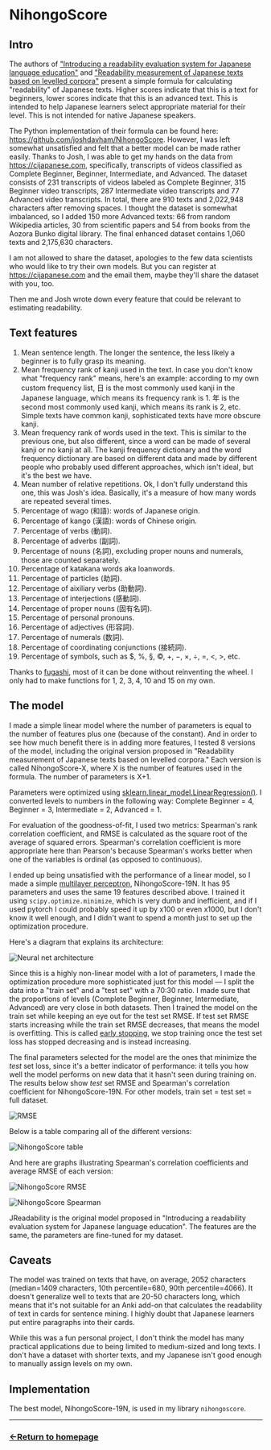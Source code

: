 # NihongoScore

## Intro

The authors of ["Introducing a readability evaluation system for Japanese language education"](https://NihongoScore.net/file/hasebe-lee-2015-castelj.pdf) and ["Readability measurement of Japanese texts based on levelled corpora"](https://researchmap.jp/jhlee/published_papers/21426109) present a simple formula for calculating "readability" of Japanese texts. Higher scores indicate that this is a text for beginners, lower scores indicate that this is an advanced text.
This is intended to help Japanese learners select appropriate material for their level. This is not intended for native Japanese speakers.

The Python implementation of their formula can be found here: https://github.com/joshdavham/NihongoScore. However, I was left somewhat unsatisfied and felt that a better model can be made rather easily. Thanks to Josh, I was able to get my hands on the data from https://cijapanese.com, specifically,
transcripts of videos classified as Complete Beginner, Beginner, Intermediate, and Advanced. The dataset consists of 231 transcripts of videos labeled as Complete Beginner, 315 Beginner video transcripts, 287 Intermediate video transcripts and 77 Advanced video transcripts. In total, there are 910 texts and 2,022,948 characters after removing spaces. I thought the dataset is somewhat imbalanced, so I added 150 more Advanced texts: 66 from random Wikipedia articles, 30 from scientific papers and 54 from books from the Aozora Bunko digital library. The final enhanced dataset contains 1,060 texts and 2,175,630 characters.

I am not allowed to share the dataset, apologies to the few data scientists who would like to try their own models. But you can register at https://cijapanese.com and the email them, maybe they'll share the dataset with you, too.

Then me and Josh wrote down every feature that could be relevant to estimating readability.

## Text features

1) Mean sentence length. The longer the sentence, the less likely a beginner is to fully grasp its meaning.
2) Mean frequency rank of kanji used in the text. In case you don't know what "frequency rank" means, here's an example: according to my own custom frequency list, 日 is the most commonly used kanji in the Japanese language, which means its frequency rank is 1. 年 is the second most commonly used kanji, which means its rank is 2, etc. Simple texts have common kanji, sophisticated texts have more obscure kanji.
3) Mean frequency rank of words used in the text. This is similar to the previous one, but also different, since a word can be made of several kanji or no kanji at all. The kanji frequency dictionary and the word frequency dictionary are based on different data and made by different people who probably used different approaches, which isn't ideal, but it's the best we have.
4) Mean number of relative repetitions. Ok, I don't fully understand this one, this was Josh's idea. Basically, it's a measure of how many words are repeated several times.
5) Percentage of wago (和語): words of Japanese origin.
6) Percentage of kango (漢語): words of Chinese origin.
7) Percentage of verbs (動詞).
8) Percentage of adverbs (副詞).
9) Percentage of nouns (名詞), excluding proper nouns and numerals, those are counted separately.
10) Percentage of katakana words aka loanwords.
11) Percentage of particles (助詞).
12) Percentage of aixiliary verbs (助動詞).
13) Percentage of interjections (感動詞).
14) Percentage of proper nouns (固有名詞).
15) Percentage of personal pronouns.
16) Percentage of adjectives (形容詞).
17) Percentage of numerals (数詞).
18) Percentage of coordinating conjunctions (接続詞).
19) Percentage of symbols, such as $, %, §, ©, +, −, ×, ÷, =, <, >, etc.

Thanks to [fugashi](https://pypi.org/project/fugashi/), most of it can be done without reinventing the wheel. I only had to make functions for 1, 2, 3, 4, 10 and 15 on my own.

## The model

I made a simple linear model where the number of parameters is equal to the number of features plus one (because of the constant). And in order to see how much benefit there is in adding more features, I tested 8 versions of the model, including the original version proposed in "Readability measurement of Japanese texts based on levelled corpora." Each version is called NihongoScore-X, where X is the number of features used in the formula. The number of parameters is X+1.

Parameters were optimized using [sklearn.linear_model.LinearRegression()](https://scikit-learn.org/1.5/modules/generated/sklearn.linear_model.LinearRegression.html). I converted levels to numbers in the following way: Complete Beginner = 4, Beginner = 3, Intermediate = 2, Advanced = 1. 

For evaluation of the goodness-of-fit, I used two metrics: Spearman's rank correlation coefficient, and RMSE is calculated as the square root of the average of squared errors. Spearman's correlation coefficient is more appropriate here than Pearson's because Spearman's works better when one of the variables is ordinal (as opposed to continuous).

I ended up being unsatisfied with the performance of a linear model, so I made a simple [multilayer perceptron](https://en.wikipedia.org/wiki/Multilayer_perceptron), NihongoScore-19N. It has 95 parameters and uses the same 19 features described above. I trained it using `scipy.optimize.minimize`, which is very dumb and inefficient, and if I used pytorch I could probably speed it up by x100 or even x1000, but I don't know it well enough, and I didn't want to spend a month just to set up the optimization procedure.

Here's a diagram that explains its architecture:

![Neural net architecture](https://github.com/user-attachments/assets/1a58b3b0-2a8c-4645-a158-14ee47cf05af)

Since this is a highly non-linear model with a lot of parameters, I made the optimization procedure more sophisticated just for this model — I split the data into a "train set" and a "test set" with a 70:30 ratio. I made sure that the proportions of levels (Complete Beginner, Beginner, Intermediate, Advanced) are very close in both datasets. Then I trained the model on the train set while keeping an eye out for the test set RMSE. If test set RMSE starts increasing while the train set RMSE decreases, that means the model is overfitting. This is called [early stopping](https://en.wikipedia.org/wiki/Early_stopping#:~:text=In%20machine%20learning%2C%20early%20stopping,training%20data%20with%20each%20iteration.), we stop training once the test set loss has stopped decreasing and is instead increasing.

The final parameters selected for the model are the ones that minimize the *test* set loss, since it's a better indicator of performance: it tells you how well the model performs on new data that it hasn't seen during training on. The results below show *test* set RMSE and Spearman's correlation coefficient for NihongoScore-19N. For other models, train set = test set = full dataset.

![RMSE](https://github.com/user-attachments/assets/3428265b-46f7-4491-b858-13f23340a159)

Below is a table comparing all of the different versions:

![NihongoScore table](https://github.com/user-attachments/assets/d59c66ed-df93-4af8-9357-7f2956025617)

And here are graphs illustrating Spearman's correlation coefficients and average RMSE of each version:

![NihongoScore RMSE](https://github.com/user-attachments/assets/c86e8aed-5a80-4c36-b466-e68ec3be6cc7)

![NihongoScore Spearman](https://github.com/user-attachments/assets/76f4669c-16d8-4644-b2d5-74ba516a93d9)

JReadability is the original model proposed in "Introducing a readability evaluation system for Japanese language education". The features are the same, the parameters are fine-tuned for my dataset.

## Caveats

The model was trained on texts that have, on average, 2052 characters (median=1409 characters, 10th percentile=680, 90th percentile=4066). It doesn't generalize well to texts that are 20-50 characters long, which means that it's not suitable for an Anki add-on that calculates the readability of text in cards for sentence mining. I highly doubt that Japanese learners put entire paragraphs into their cards.

While this was a fun personal project, I don't think the model has many practical applications due to being limited to medium-sized and long texts. I don't have a dataset with shorter texts, and my Japanese isn't good enough to manually assign levels on my own.

## Implementation

The best model, NihongoScore-19N, is used in my library `nihongoscore`.


___
### [←Return to homepage](https://expertium.github.io/)
